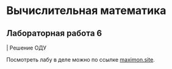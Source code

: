 # Вычислительная математика
## Лабораторная работа 6
| Решение ОДУ


Посмотреть лабу в деле можно по ссылке 
[maximon.site](https://comp-math-lab-6.itmo.maximon.site/).
